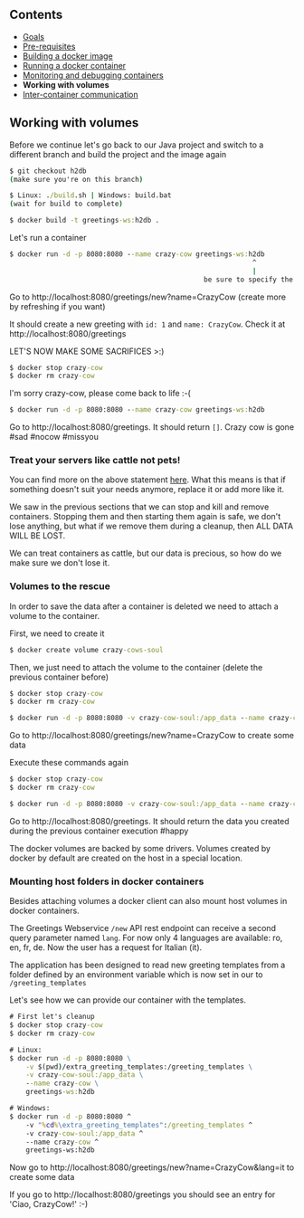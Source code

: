## Contents

* <a href="https://workshops.emanuelciuca.com/docker">Goals</a>
* <a href="https://workshops.emanuelciuca.com/docker/pre-requisites">Pre-requisites</a>
* <a href="https://workshops.emanuelciuca.com/docker/docker-build">Building a docker image</a>
* <a href="https://workshops.emanuelciuca.com/docker/docker-run">Running a docker container</a>
* <a href="https://workshops.emanuelciuca.com/docker/docker-monitoring-and-debug">Monitoring and debugging containers</a>
* <span>**Working with volumes**</span>
* <a href="https://workshops.emanuelciuca.com/docker/docker-network">Inter-container communication</a>

## Working with volumes

Before we continue let's go back to our Java project and switch to a different branch and build the project and the image again

```cmd
$ git checkout h2db
(make sure you're on this branch)

$ Linux: ./build.sh | Windows: build.bat
(wait for build to complete)

$ docker build -t greetings-ws:h2db .
```

Let's run a container

```cmd
$ docker run -d -p 8080:8080 --name crazy-cow greetings-ws:h2db
                                                            ^
                                                            |
                                                be sure to specify the tag
```

Go to http://localhost:8080/greetings/new?name=CrazyCow (create more by refreshing if you want)

It should create a new greeting with `id: 1` and `name: CrazyCow`. Check it at http://localhost:8080/greetings

LET'S NOW MAKE SOME SACRIFICES >:)

```cmd
$ docker stop crazy-cow 
$ docker rm crazy-cow
```

I'm sorry crazy-cow, please come back to life :-(

```cmd
$ docker run -d -p 8080:8080 --name crazy-cow greetings-ws:h2db
```
Go to http://localhost:8080/greetings. It should return `[]`. Crazy cow is gone #sad #nocow #missyou

### Treat your servers like cattle not pets!

You can find more on the above statement [here](https://devops.stackexchange.com/questions/653/what-is-the-definition-of-cattle-not-pets). 
What this means is that if something doesn't suit your needs anymore, replace it or add more like it.

We saw in the previous sections that we can stop and kill and remove containers. 
Stopping them and then starting them again is safe, we don't lose anything, 
but what if we remove them during a cleanup, then ALL DATA WILL BE LOST.

We can treat containers as cattle, but our data is precious, so how do we make sure we don't lose it.

### Volumes to the rescue

In order to save the data after a container is deleted we need to attach a volume to the container.

First, we need to create it
```cmd
$ docker create volume crazy-cows-soul
```

Then, we just need to attach the volume to the container (delete the previous container before)
```cmd
$ docker stop crazy-cow
$ docker rm crazy-cow

$ docker run -d -p 8080:8080 -v crazy-cow-soul:/app_data --name crazy-cow greetings-ws:h2db
```

Go to http://localhost:8080/greetings/new?name=CrazyCow to create some data

Execute these commands again 

```cmd
$ docker stop crazy-cow
$ docker rm crazy-cow

$ docker run -d -p 8080:8080 -v crazy-cow-soul:/app_data --name crazy-cow greetings-ws:h2db
```

Go to http://localhost:8080/greetings. It should return the data you created during the previous container execution #happy

The docker volumes are backed by some drivers. Volumes created by docker by default are created on the host in a special location.

### Mounting host folders in docker containers
 
Besides attaching volumes a docker client can also mount host volumes in docker containers.

The Greetings Webservice `/new` API rest endpoint can receive a second query parameter named `lang`. 
For now only 4 languages are available: ro, en, fr, de. Now the user has a request for Italian (it).

The application has been designed to read new greeting templates from a folder defined by an environment variable
which is now set in our to `/greeting_templates`

Let's see how we can provide our container with the templates.

```cmd
# First let's cleanup
$ docker stop crazy-cow
$ docker rm crazy-cow
```

```cmd
# Linux:
$ docker run -d -p 8080:8080 \
    -v $(pwd)/extra_greeting_templates:/greeting_templates \
    -v crazy-cow-soul:/app_data \
    --name crazy-cow \
    greetings-ws:h2db

# Windows:
$ docker run -d -p 8080:8080 ^
    -v "%cd%\extra_greeting_templates":/greeting_templates ^
    -v crazy-cow-soul:/app_data ^
    --name crazy-cow ^
    greetings-ws:h2db
```

Now go to http://localhost:8080/greetings/new?name=CrazyCow&lang=it to create some data

If you go to http://localhost:8080/greetings you should see an entry for 'Ciao, CrazyCow!' :-)
